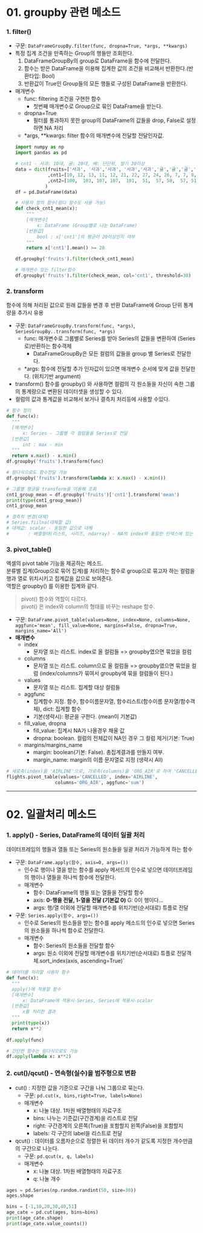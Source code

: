 # 01. groupby 관련 메소드

### 1. filter()
- 구문: `DataFrameGroupBy.filter(func, dropna=True, *args, **kwargs)`
- 특정 집계 조건을 만족하는 Group의 행들만 조회한다.
    1. DataFrameGroupBy의 group로 DataFrame을 함수에 전달한다.
    2. 함수는 받은 DataFrame을 이용해 집계한 값의 조건을 비교해서 반환한다.(반환타입: Bool) 
    3. 반환값이 True인 Group들의 모든 행들로 구성된 DataFrame을 반환한다.
- 매개변수
    - func: filtering 조건을 구현한 함수
        - 첫번째 매개변수로 Group으로 묶인 DataFrame을 받는다.
    - dropna=True
        - 필터를 통과하지 못한 group의 DataFrame의 값들을 drop, False로 설정하면 NA 처리
    - \*args, \*\*kwargs: filter 함수의 매개변수에 전달할 전달인자값.
  ```python
  import numpy as np
  import pandas as pd

  # cnt1 - 사과: 10대, 귤: 20대, 배: 단단위, 딸기 30이상
  data = dict(fruits=['사과', '사과','사과', '사과','사과','귤','귤','귤','귤','귤','배','배','배','배','배','딸기','딸기','딸기','딸기','딸기']
              ,cnt1=[10, 12, 13, 11, 12, 21, 22, 27, 24, 26, 7, 7, 8, 3, 2, 30, 35, 37, 41, 28]
              ,cnt2=[100,  103, 107, 107,  101,  51,  57, 58,  57, 51,  9, 9,  5,  7,  7,  208, 217, 213, 206, 204]
             )
  df = pd.DataFrame(data)

  # 사용자 정의 함수(람다 함수도 사용 가능)
  def check_cnt1_mean(x):
      """
      [매개변수]
          x: DataFrame (Group별로 나눈 DataFrame)
      [반환값]
          bool : x['cnt1']의 평균이 20이상인지 여부
      """
      return x['cnt1'].mean() >= 20

  df.groupby('fruits').filter(check_cnt1_mean)
  
  # 매개변수 있는 filter함수
  df.groupby('fruits').filter(check_mean, col='cnt1', threshold=30)
  ```

### 2. transform
  함수에 의해 처리된 값으로 원래 값들을 변경 후 반환
  DataFrame에 Group 단위 통계량을 추가시 유용
  - 구문: `DataFrameGroupBy.transform(func, *args)`, `SeriesGroupBy..transform(func, *args)`
      - func: 매개변수로 그룹별로 Series를 받아 Series의 값들을 변환하여 (Series로)반환하는 함수객체
          - DataFrameGroupBy은 모든 컬럼의 값들을 group 별 Series로 전달한다.
      - \*args: 함수에 전달할 추가 인자값이 있으면 매개변수 순서에 맞게 값을 전달한다. (위치기반 argument)
  - transform() 함수를 groupby() 와 사용하면 컬럼의 각 원소들을 자신이 속한 그룹의 통계량으로 변환된 데이터셋을 생성할 수 있다.
  - 컬럼의 값과 통계값을 비교해서 보거나 결측치 처리등에 사용할 수있다.
  ```python
  # 함수 정의
  def func(x):
    """
    [매개변수]
        x: Series - 그룹별 각 컬럼들을 Series로 전달
    [반환값]
        int : max - min
    """
    return x.max() - x.min()
  df.groupby('fruits').transform(func)
  
  # 람다식으로도 함수전달 가능
  df.groupby('fruits').transform(lambda x: x.max() - x.min())
  
  # 그룹별 평균을 transform을 이용해 조회
  cnt1_group_mean = df.groupby('fruits')['cnt1'].transform('mean')
  print(type(cnt1_group_mean))
  cnt1_group_mean
  
  # 결측치 변경(대체)
  # Series.fiilna(대체할 값)
  # 대체값: scalar - 동일한 값으로 대체
  #       : 배열형태(리스트, 시리즈, ndarray) - NA의 index와 동일한 인덱스에 있는 값으로 대체
  ```

### 3. pivot_table()
  엑셀의 pivot table 기능을 제공하는 메소드.    
  분류별 집계(Group으로 묶어 집계)를 처리하는 함수로 group으로 묶고자 하는 컬럼을 행과 열로 위치시키고 집계값을 값으로 보여준다.    
  역할은 groupby() 를 이용한 집계와 같다.

  > pivot() 함수와 역할이 다르다.   
  > pivot() 은 index와 column의 형태를 바꾸는 reshape 함수.

  - 구문: `DataFrame.pivot_table(values=None, index=None, columns=None, aggfunc='mean', fill_value=None, margins=False, dropna=True, margins_name='All')`
  - **매개변수**
      - index
          - 문자열 또는 리스트. index로 올 컬럼들 => groupby였으면 묶었을 컬럼
      - columns
          - 문자열 또는 리스트. column으로 올 컬럼들 => groupby였으면 묶었을 컬럼 (index/columns가 묶여서 groupby에 묶을 컬럼들이 된다.)
      - values
          - 문자열 또는 리스트. 집계할 대상 컬럼들
      - aggfunc
          - 집계함수 지정. 함수, 함수이름문자열, 함수리스트(함수이름 문자열/함수객체), dict: 집계할 함수
          - 기본(생략시): 평균을 구한다. (mean이 기본값)
      - fill_value, dropna
          - fill_value: 집계시 NA가 나올경우 채울 값
          - dropna: boolean. 컬럼의 전체값이 NA인 경우 그 컬럼 제거(기본: True)
      - margins/margins_name
          - margin: boolean(기본: False). 총집계결과를 만들지 여부.
          - margin_name: margin의 이름 문자열로 지정 (생략시 All)
  ```python
  # 세로축(index)을 'AIRLINE'으로, 가로축(columns)을 'ORG_AIR'로 하여 'CANCELLED'데이터로 집계
  flights.pivot_table(values='CANCELLED', index='AIRLINE',
                    columns='ORG_AIR', aggfunc='sum')
  ```
  

- - -

# 02. 일괄처리 메소드

### 1. apply() - Series, DataFrame의 데이터 일괄 처리
  데이터프레임의 행들과 열들 또는 Series의 원소들을 일괄 처리가 가능하게 하는 함수
  - 구문: `DataFrame.apply(함수, axis=0, args=())`
      - 인수로 행이나 열을 받는 함수를 apply 메서드의 인수로 넣으면 데이터프레임의 행이나 열들을 하나씩 함수에 전달한다.
      - 매개변수
          - 함수: DataFrame의 행들 또는 열들을 전달할 함수
          - axis: **0-행을 전달, 1-열을 전달 (기본값 0)** G: 0이 행이다...
          - args: 행/열 이외에 전달할 매개변수를 위치기반(순서대로) 튜플로 전달
  - 구문: `Series.apply(함수, args=())`
      - 인수로 Series의 원소들을 받는 함수를 apply 메소드의 인수로 넣으면  Series의 원소들을 하나씩 함수로 전달한다.
      - 매개변수
          - 함수: Series의 원소들을 전달할 함수
          - args: 원소 이외에 전달할 매개변수를 위치기반(순서대로) 튜플로 전달객체.sort_index(axis, ascending=True)`
  ```python
  # 데이터를 처리할 사용자 함수
  def func(x):
    """
    apply()에 적용할 함수
    [매개변수]
        x: DataFrame에 적용시-Series, Series에 적용시-scalar
    [반환값]
        x를 처리한 결과
    """
    print(type(x))
    return x**2
    
  df.apply(func)
  
  # 간단한 함수는 람다식으로도 가능
  df.apply(lambda x: x**2)
  ```
  

### 2. cut()/qcut() - 연속형(실수)을 범주형으로 변환
  - cut() : 지정한 값을 기준으로 구간을 나눠 그룹으로 묶는다.
      - 구문: `pd.cut(x, bins,right=True, labels=None)`
      - 매개변수
          - x: 나눌 대상. 1차원 배열형태의 자료구조
          - bins: 나누는 기준값(구간경계)을 리스트로 전달
          - right: 구간경계의 오른쪽(True)을 포함할지 왼쪽(False)을 포함할지
          - labels: 각 구간의 label을 리스트로 전달
  - qcut() : 데이터를 오름차순으로 정렬한 뒤 데이터 개수가 같도록 지정한 개수만큼의 구간으로 나눈다.
      - 구문: `pd.qcut(x, q, labels)`
      - 매개변수
          - x: 나눌 대상. 1차원 배열형태의 자료구조
          - q: 나눌 개수
  ```python
  ages = pd.Series(np.random.randint(50, size=30))
  ages.shape
  
  bins = [-1,10,20,30,40,51]
  age_cate = pd.cut(ages, bins=bins)
  print(age_cate.shape)
  print(age_cate.value_counts())
  ```
